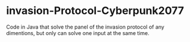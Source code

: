 # invasion-Protocol-Cyberpunk2077
Code in Java that solve the panel of the invasion protocol of any dimentions, but only can solve one input at the same time.
